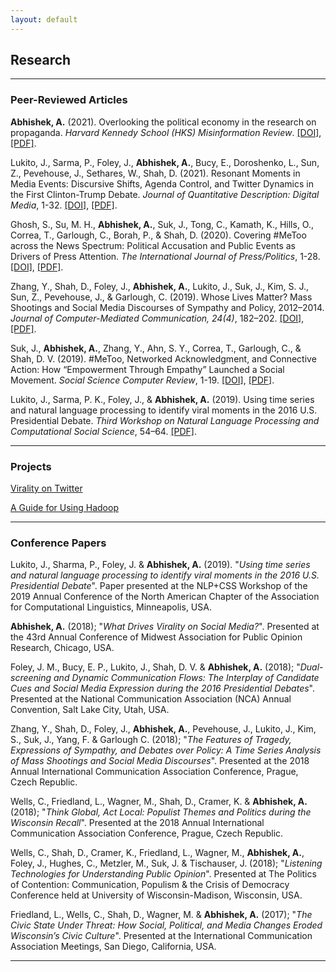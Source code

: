```yaml
---
layout: default
---
```


## Research

----------------------------------------------------------------------------------------

### Peer-Reviewed Articles

**Abhishek, A.** (2021). Overlooking the political economy in the research on propaganda. _Harvard Kennedy School (HKS) Misinformation Review_. [[DOI]](https://doi.org/10.37016/mr-2020-61), [[PDF]](https://drive.google.com/file/d/1lqxVyzWaRm8LFKjKCTcWlwNDudcDkMG4/view).

Lukito, J., Sarma, P., Foley, J., **Abhishek, A.**, Bucy, E., Doroshenko, L., Sun, Z., Pevehouse, J., Sethares, W., Shah, D. (2021). Resonant Moments in Media Events: Discursive Shifts, Agenda Control, and Twitter Dynamics in the First Clinton-Trump Debate. _Journal of Quantitative Description: Digital Media_, 1-32. [[DOI]](https://doi.org/10.51685/jqd.2021.019), [[PDF]](https://journalqd.org/article/view/2571/1935).

Ghosh, S., Su, M. H., **Abhishek, A.**, Suk, J., Tong, C., Kamath, K., Hills, O., Correa, T., Garlough, C., Borah, P., & Shah, D. (2020). Covering #MeToo across the News Spectrum: Political Accusation and Public Events as Drivers of Press Attention. _The International Journal of Press/Politics_, 1-28. [[DOI]](https://doi.org/10.1177%2F1940161220968081), [[PDF]](https://drive.google.com/file/d/1XSd0_Mkdsj5RNJX99iMw7DlMAFi2wLUY/view).

Zhang, Y., Shah, D., Foley, J., **Abhishek, A.**, Lukito, J., Suk, J., Kim, S. J., Sun, Z., Pevehouse, J., & Garlough, C. (2019). Whose Lives Matter? Mass Shootings and Social Media Discourses of Sympathy and Policy, 2012–2014. _Journal of Computer-Mediated Communication, 24(4)_, 182–202. [[DOI]](https://doi.org/10.1093/jcmc/zmz009), [[PDF]](https://drive.google.com/file/d/1N4HK6uPriSAhBYcm3MxJwgs6JIipldoi/view?usp=sharing).

Suk, J., **Abhishek, A.**, Zhang, Y., Ahn, S. Y., Correa, T., Garlough, C., & Shah, D. V. (2019). #MeToo, Networked Acknowledgment, and Connective Action: How “Empowerment Through Empathy” Launched a Social Movement. _Social Science Computer Review_, 1-19. [[DOI]](https://doi.org/10.1093/jcmc/zmz009), [[PDF]](https://drive.google.com/file/d/1-AGRKPEFonh2-HijZaCGZEcysy7ady2k/view?usp=sharing).

Lukito, J., Sarma, P. K., Foley, J., & **Abhishek, A.** (2019). Using time series and natural language processing to identify viral moments in the 2016 U.S. Presidential Debate. _Third Workshop on Natural Language Processing and Computational Social Science_, 54–64. [[PDF]](https://drive.google.com/file/d/1B7qazOpFsZ38lNb8bcQg1Jzhm25rRWw-/view?usp=sharing).

----------------------------------------------------------------------------------------

### Projects

[Virality on Twitter](https://aman-abhishek.github.io/research/speed_evolution)

[A Guide for Using Hadoop](https://aman-abhishek.github.io/hadoop_guide.html)

----------------------------------------------------------------------------------------

### Conference Papers

Lukito, J., Sharma, P., Foley, J. & **Abhishek, A.** (2019). "_Using time series and natural language processing to identify viral moments in the 2016 U.S. Presidential Debate_". Paper presented at the NLP+CSS Workshop of the 2019 Annual Conference of the North American Chapter of the Association for Computational Linguistics, Minneapolis, USA.

**Abhishek, A.** (2018); "_What Drives Virality on Social Media?_". Presented at the 43rd Annual Conference of Midwest Association for Public Opinion Research, Chicago, USA.

Foley, J. M., Bucy, E. P., Lukito, J., Shah, D. V. & **Abhishek, A.** (2018); "_Dual-screening and Dynamic Communication Flows: The Interplay of Candidate Cues and Social Media Expression during the 2016 Presidential Debates_". Presented at the National Communication Association (NCA) Annual Convention, Salt Lake City, Utah, USA.

Zhang, Y., Shah, D., Foley, J., **Abhishek, A.**, Pevehouse, J., Lukito, J., Kim, S., Suk, J., Yang, F. & Garlough C. (2018); "_The Features of Tragedy, Expressions of Sympathy, and Debates over Policy: A Time Series Analysis of Mass Shootings and Social Media Discourses_". Presented at the 2018 Annual International Communication Association Conference, Prague, Czech Republic.

Wells, C., Friedland, L., Wagner, M., Shah, D., Cramer, K. & **Abhishek, A.** (2018); "*Think Global, Act Local: Populist Themes and Politics during the Wisconsin Recall*". Presented at the 2018 Annual International Communication Association Conference, Prague, Czech Republic.

Wells, C., Shah, D., Cramer, K., Friedland, L., Wagner, M., **Abhishek, A.**, Foley, J., Hughes, C., Metzler, M., Suk, J. & Tischauser, J. (2018); "*Listening Technologies for Understanding Public Opinion*". Presented at The Politics of Contention: Communication, Populism & the Crisis of Democracy Conference held at University of Wisconsin-Madison, Wisconsin, USA.

Friedland, L., Wells, C., Shah, D., Wagner, M. & **Abhishek, A.** (2017); "*The Civic State Under Threat: How Social, Political, and Media Changes Eroded Wisconsin’s Civic Culture*".  Presented at the International Communication Association Meetings, San Diego, California, USA.

----------------------------------------------------------------------------------------
